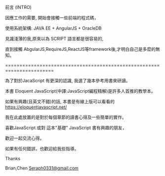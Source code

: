 前言 (INTRO)

因應工作的需要, 開始會接觸一些前端的程式碼，

使用系統架構:
JAVA EE + AngularJS  + OracleDB

見識淺薄的我,原來以為 SCRIPT 語言都是很容易的,

直到接觸 AbgularJS,RequireJS,ReactJS等framework後,才明白自己是多麼的無知。

=======================================================================

為了對於JacaScript 有更深的認識, 我選了幾本參考用書來研讀。

本書 Eloquent JavaScript(中譯:JavaScript編程精解)是許多人首推的教學本。

如果有興趣(且英文不錯)的話, 本書是有線上版可以看看的
https://eloquentjavascript.net/

我在此處放置的是對於每個章節的讀書心得及一些簡單的實作。

喜歡JavaScript 或對 這本"基礎" JavaScript 書有興趣的朋友，

歡迎一起交流心得。

如果有任何錯誤，也歡迎給我些指導。

Thanks

Brian,Chen
Seraph0331@gmail.com
